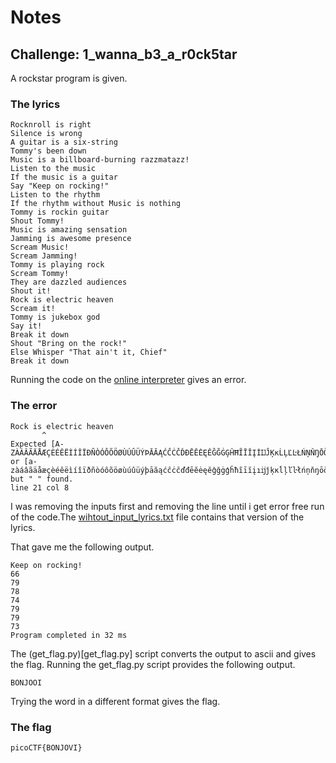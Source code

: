# Notes

## Challenge: 1_wanna_b3_a_r0ck5tar

A rockstar program is given.

### The lyrics

```
Rocknroll is right
Silence is wrong
A guitar is a six-string
Tommy's been down
Music is a billboard-burning razzmatazz!
Listen to the music
If the music is a guitar
Say "Keep on rocking!"
Listen to the rhythm
If the rhythm without Music is nothing
Tommy is rockin guitar
Shout Tommy!
Music is amazing sensation
Jamming is awesome presence
Scream Music!
Scream Jamming!
Tommy is playing rock
Scream Tommy!
They are dazzled audiences
Shout it!
Rock is electric heaven
Scream it!
Tommy is jukebox god
Say it!
Break it down
Shout "Bring on the rock!"
Else Whisper "That ain't it, Chief"
Break it down
```

Running the code on the [online interpreter](https://codewithrockstar.com/online) gives an error.

### The error

```
Rock is electric heaven
       ^
Expected [A-ZÀÁÂÃÄÅÆÇÈÉÊËÌÍÎÏÐÑÒÓÔÕÖØÙÚÛÜÝÞĀĂĄĆĈĊČĎĐĒĔĖĘĚĜĞĠĢĤĦĨĪĬĮİĲĴĶĸĹĻĽĿŁŃŅŇŊŌŎŐŒŔŖŘŚŜŞŠŢŤŦŨŪŬŮŰŲŴŶŸŹŻŽ] or [a-zàáâãäåæçèéêëìíîïðñòóôõöøùúûüýþāăąćĉċčďđēĕėęěĝğġģĥħĩīĭįıĳĵķĸĺļľŀłńņňŋōŏőœŕŗřśŝşšţťŧũūŭůűųŵŷÿźżžŉß] but " " found.
line 21 col 8
```

I was removing the inputs first and removing the line until i get error free run of the code.The [wihtout_input_lyrics.txt](without_input_lyrics.txt) file contains that version of the lyrics.

That gave me the following output.

```
Keep on rocking!
66
79
78
74
79
79
73
Program completed in 32 ms
```

The (get_flag.py)[get_flag.py] script converts the output to ascii and gives the flag.
Running the get_flag.py script provides the following output.

```
BONJOOI
```

Trying the word in a different format gives the flag.

### The flag

```
picoCTF{BONJOVI}
```
